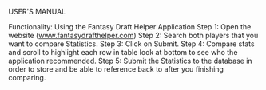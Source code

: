 USER'S MANUAL

Functionality: Using the Fantasy Draft Helper Application Step 1: Open the website (www.fantasydrafthelper.com) Step 2: Search both players that you want to compare Statistics. Step 3: Click on Submit. Step 4: Compare stats and scroll to highlight each row in table look at bottom to see who the application recommended. Step 5: Submit the Statistics to the database in order to store and be able to reference back to after you finishing comparing.
